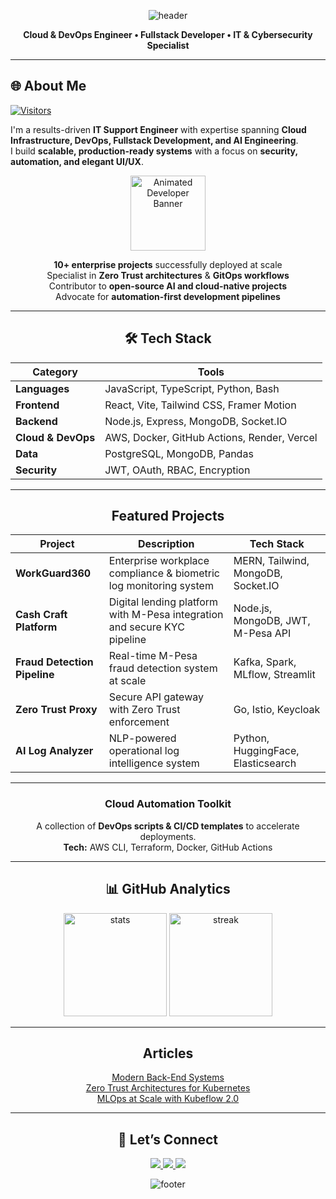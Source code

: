 <!-- Header Banner -->
<p align="center">
  <img src="https://capsule-render.vercel.app/api?type=waving&color=gradient&height=180&section=header&text=Davis%20Wabwile&fontSize=48&fontAlignY=35&animation=fadeIn&fontColor=fff" alt="header" />
</p>

<p align="center">
  <b style="color:var(--color-accent-fg);">Cloud & DevOps Engineer • Fullstack Developer • IT & Cybersecurity Specialist</b>
</p>

---

## 🌐 About Me
[![Visitors](https://komarev.com/ghpvc/?username=Alphadavethedon&label=Profile%20Views&color=0e75b6&style=flat)](https://github.com/Alphadavethedon)

I'm a results-driven **IT Support Engineer** with expertise spanning **Cloud Infrastructure, DevOps, Fullstack Development, and AI Engineering**.  
I build **scalable, production-ready systems** with a focus on **security, automation, and elegant UI/UX**.  
<div align="center">
  <img src="https://media.giphy.com/media/M9gbBd9nbDrOTu1Mqx/giphy.gif" width="120" alt="Animated Developer Banner"/>
  

 **10+ enterprise projects** successfully deployed at scale  
 Specialist in **Zero Trust architectures** & **GitOps workflows**  
 Contributor to **open-source AI and cloud-native projects**  
 Advocate for **automation-first development pipelines**

---

## 🛠 Tech Stack
| Category | Tools |
|----------|-------|
| **Languages** | JavaScript, TypeScript, Python, Bash |
| **Frontend** | React, Vite, Tailwind CSS, Framer Motion |
| **Backend** | Node.js, Express, MongoDB, Socket.IO |
| **Cloud & DevOps** | AWS, Docker, GitHub Actions, Render, Vercel |
| **Data** | PostgreSQL, MongoDB, Pandas |
| **Security** | JWT, OAuth, RBAC, Encryption |

---

## Featured Projects
| Project | Description | Tech Stack |
|---------|-------------|------------|
| **WorkGuard360** | Enterprise workplace compliance & biometric log monitoring system | MERN, Tailwind, MongoDB, Socket.IO |
| **Cash Craft Platform** | Digital lending platform with M-Pesa integration and secure KYC pipeline | Node.js, MongoDB, JWT, M-Pesa API |
| **Fraud Detection Pipeline** | Real-time M-Pesa fraud detection system at scale | Kafka, Spark, MLflow, Streamlit |
| **Zero Trust Proxy** | Secure API gateway with Zero Trust enforcement | Go, Istio, Keycloak |
| **AI Log Analyzer** | NLP-powered operational log intelligence system | Python, HuggingFace, Elasticsearch |

---

### **Cloud Automation Toolkit**
A collection of **DevOps scripts & CI/CD templates** to accelerate deployments.  
**Tech:** AWS CLI, Terraform, Docker, GitHub Actions  

---

## 📊 GitHub Analytics
<p align="center">
  <img src="https://github-readme-stats.vercel.app/api?username=Alphadavethedon&show_icons=true&theme=transparent&hide_border=true" alt="stats" height="165"/>
  <img src="https://streak-stats.demolab.com?user=Alphadavethedon&theme=transparent&hide_border=true" alt="streak" height="165"/>
</p>

---
## Articles
  [Modern Back-End Systems](https://medium.com/@davewabwile/mastering-modern-backend-systems-a-practical-guide-to-apis-architecture-and-scalability-02f6501f7792)  
  [Zero Trust Architectures for Kubernetes](https://medium.com/@davewabwile)  
  [MLOps at Scale with Kubeflow 2.0](https://medium.com/@davewabwile)  

---
## 🤝 Let’s Connect
<p align="center">
  <a href="https://www.linkedin.com/in/davis-wabwile/" target="_blank">
    <img src="https://img.shields.io/badge/LinkedIn-0077B5?style=for-the-badge&logo=linkedin&logoColor=white"/>
  </a>
  <a href="mailto:daviswabwile@gmail.com" target="_blank">
    <img src="https://img.shields.io/badge/Email-D14836?style=for-the-badge&logo=gmail&logoColor=white"/>
  </a>
  <a href="https://davisportfolio.vercel.app" target="_blank">
    <img src="https://img.shields.io/badge/Portfolio-000000?style=for-the-badge&logo=About.me&logoColor=white"/>
  </a>
</p>

<!-- Footer Banner -->
<p align="center">
  <img src="https://capsule-render.vercel.app/api?type=waving&color=gradient&height=120&section=footer" alt="footer" />
</p>
